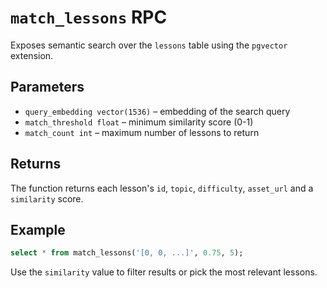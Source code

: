 # `match_lessons` RPC

Exposes semantic search over the `lessons` table using the `pgvector` extension.

## Parameters

- `query_embedding vector(1536)` – embedding of the search query
- `match_threshold float` – minimum similarity score (0-1)
- `match_count int` – maximum number of lessons to return

## Returns

The function returns each lesson's `id`, `topic`, `difficulty`, `asset_url` and a `similarity` score.

## Example

```sql
select * from match_lessons('[0, 0, ...]', 0.75, 5);
```

Use the `similarity` value to filter results or pick the most relevant lessons.
